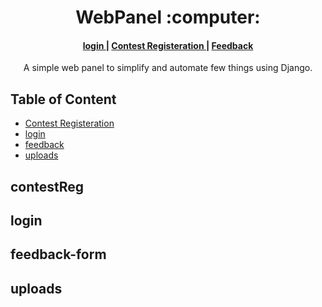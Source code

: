 <div align="center">
        <h1 align="center">WebPanel :computer: </h1>
        <h4>
                <a href="#"> login </a>
                <span> | </span>
                <a href="#"> Contest Registeration </a>
                <span> | </span>
                <a href="#"> Feedback </a>
        </h4>
</div>
<p align="center">A simple web panel to simplify and automate few things using Django.</p>

## Table of Content

- [Contest Registeration](#contestReg)
- [login](#login)
- [feedback](#feedback-form)
- [uploads](#uploads)

## contestReg

## login

## feedback-form

## uploads
